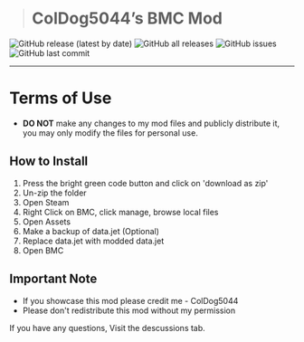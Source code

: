 > # ColDog5044’s BMC Mod


![GitHub release (latest by date)](https://img.shields.io/github/v/release/ColDogStudios/BMC-Mod?display_name=release)
![GitHub all releases](https://img.shields.io/github/downloads/ColDogStudios/BMC-Mod/total)
![GitHub issues](https://img.shields.io/github/issues/ColDogStudios/BMC-Mod)
![GitHub last commit](https://img.shields.io/github/last-commit/ColDogStudios/BMC-Mod)

---

# Terms of Use

 - **DO NOT** make any changes to my mod files and publicly distribute it, you may only modify the files for personal use.

## How to Install

1. Press the bright green code button and click on 'download as zip'
2. Un-zip the folder
3. Open Steam
4. Right Click on BMC, click manage, browse local files
5. Open Assets
6. Make a backup of data.jet (Optional)
7. Replace data.jet with modded data.jet
8. Open BMC

## Important Note

 - If you showcase this mod please credit me - ColDog5044
 - Please don't redistribute this mod without my permission
 
 If you have any questions, Visit the descussions tab.
